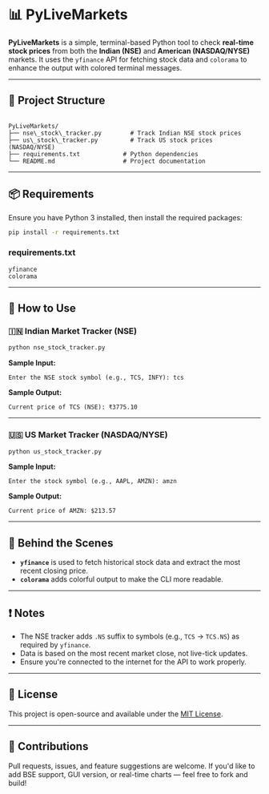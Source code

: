 # 📊 PyLiveMarkets

**PyLiveMarkets** is a simple, terminal-based Python tool to check **real-time stock prices** from both the **Indian (NSE)** and **American (NASDAQ/NYSE)** markets. It uses the `yfinance` API for fetching stock data and `colorama` to enhance the output with colored terminal messages.

---

## 📁 Project Structure

```

PyLiveMarkets/
├── nse\_stock\_tracker.py        # Track Indian NSE stock prices
├── us\_stock\_tracker.py         # Track US stock prices (NASDAQ/NYSE)
├── requirements.txt            # Python dependencies
└── README.md                   # Project documentation

````

---

## 📦 Requirements

Ensure you have Python 3 installed, then install the required packages:

```bash
pip install -r requirements.txt
````

### requirements.txt

```
yfinance
colorama
```

---

## 🚀 How to Use

### 🇮🇳 Indian Market Tracker (NSE)

```bash
python nse_stock_tracker.py
```

**Sample Input:**

```
Enter the NSE stock symbol (e.g., TCS, INFY): tcs
```

**Sample Output:**

```
Current price of TCS (NSE): ₹3775.10
```

---

### 🇺🇸 US Market Tracker (NASDAQ/NYSE)

```bash
python us_stock_tracker.py
```

**Sample Input:**

```
Enter the stock symbol (e.g., AAPL, AMZN): amzn
```

**Sample Output:**

```
Current price of AMZN: $213.57
```

---

## 🧠 Behind the Scenes

* **`yfinance`** is used to fetch historical stock data and extract the most recent closing price.
* **`colorama`** adds colorful output to make the CLI more readable.

---

## ❗ Notes

* The NSE tracker adds `.NS` suffix to symbols (e.g., `TCS` → `TCS.NS`) as required by `yfinance`.
* Data is based on the most recent market close, not live-tick updates.
* Ensure you're connected to the internet for the API to work properly.

---

## 📜 License

This project is open-source and available under the [MIT License](https://opensource.org/licenses/MIT).

---

## 🙌 Contributions

Pull requests, issues, and feature suggestions are welcome. If you'd like to add BSE support, GUI version, or real-time charts — feel free to fork and build!

